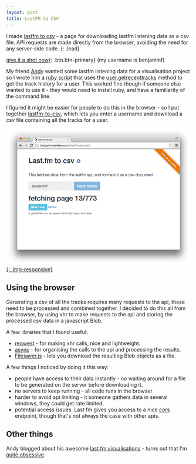 ```yaml
---
layout: post
title: LastFM to CSV
---
```


I made [lastfm to csv](www) - a page for downloading lastfm listening data as a csv file.  API requests are made directly from the browser, avoiding the need for any server-side code.
{: .lead}

[give it a shot now][www]{: .btn.btn-primary} (my username is benjaminf)

My friend [Andy][andy-twitter] wanted some lastfm listening data for a visualisation project so I wrote him a [ruby script][gist] that uses the [user.getrecenttracks][api-call] method to get the track history for a user.  This worked fine though if someone else wanted to use it - they would need to install ruby, and have a familiarity of the command line.



I figured it might be easier for people to do this in the browser - so I put together [lastfm-to-csv][www], which lets you enter a username and download a csv file containing all the tracks for a user.

[![lastfm-to-csv](/img/lastfm-to-csv.png){: .img-responsive}][www]

## Using the browser

Generating a csv of all the tracks requires many requests to the api, these need to be processed and combined together. I decided to do this all from the browser, by using xhr to make requests to the api and storing the processed csv data in a javascript Blob.

A few libraries that I found useful:

* [reqwest](https://github.com/ded/reqwest) - for making xhr calls, nice and lightweight.
* [async](https://github.com/caolan/async) - for organising the calls to the api and processing the results.
* [Filesaver.js](https://github.com/eligrey/FileSaver.js/) - lets you download the resulting Blob objects as a file.

A few things I noticed by doing it this way:

* people have access to their data instantly - no waiting around for a file to be generated on the server before downloading it.
* no servers to keep running - all code runs in the browser
* harder to avoid api limiting - it someone gathers data in several windows, they could get rate limited.
* potential access issues. Last fm gives you access to a nice [cors][cors] endpoint, though that's not always the case with other apis.

## Other things

Andy blogged about his awesome [last fm visualisations][andy-lastfm] - turns out that I'm [quite obsessive][andy-lastfm-obsessive].

[andy-twitter]: https://twitter.com/acotgreave
[gist]: https://gist.github.com/benfoxall/7976631
[www]: http://benjaminbenben.com/lastfm-to-csv/
[github]: https://github.com/benfoxall/lastfm-to-csv
[api-call]: http://www.last.fm/api/show/user.getRecentTracks
[andy-lastfm]: http://gravyanecdote.com/uncategorized/lastfmthesummary/
[andy-lastfm-obsessive]: http://gravyanecdote.com/uncategorized/last-fm-part-3-obsessions/
[cors]: https://developer.mozilla.org/en-US/docs/Web/HTTP/Access_control_CORS
[data-exporter]: http://www.last.fm/settings/dataexporter
